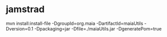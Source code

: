 # jamstrad

mvn install:install-file -DgroupId=org.maia -DartifactId=maiaUtils -Dversion=0.1 -Dpackaging=jar -Dfile=./maiaUtils.jar -DgeneratePom=true
